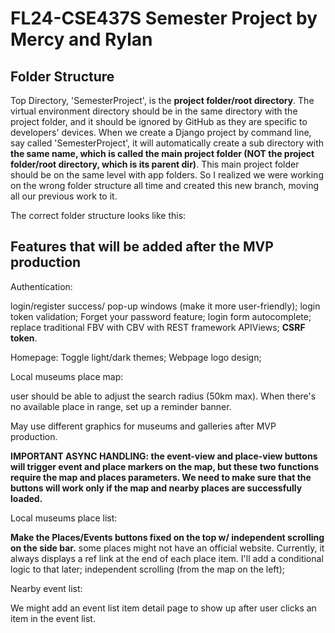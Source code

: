 # FL24-CSE437S Semester Project by Mercy and Rylan

## Folder Structure
Top Directory, 'SemesterProject', is the **project folder/root directory**.
The virtual environment directory should be in the same directory with the project folder, and it should be ignored by GitHub as they are specific to developers' devices.
When we create a Django project by command line, say called 'SemesterProject', it will automatically create a sub directory with **the same name, which is called the main project folder (NOT the project folder/root directory, which is its parent dir)**. This main project folder should be on the same level with app folders. So I realized we were working on the wrong folder structure all time and created this new branch, moving all our previous work to it.

The correct folder structure looks like this:


## Features that will be added after the MVP production
Authentication: 

login/register success/ pop-up windows (make it more user-friendly); login token validation; Forget your password feature; login form autocomplete; replace traditional FBV with CBV with REST framework APIViews; **CSRF token**.

Homepage: Toggle light/dark themes; Webpage logo design;

Local museums place map: 

user should be able to adjust the search radius (50km max). When there's no available place in range, set up a reminder banner.

May use different graphics for museums and galleries after MVP production.

**IMPORTANT ASYNC HANDLING: the event-view and place-view buttons will trigger event and place markers on the map, but these two functions require the map and places parameters. We need to make sure that the buttons will work only if the map and nearby places are successfully loaded.**

Local museums place list: 

**Make the Places/Events buttons fixed on the top w/ independent scrolling on the side bar.**
some places might not have an official website. Currently, it always displays a ref link at the end of each place item. I'll add a conditional logic to that later; independent scrolling (from the map on the left);

Nearby event list:

We might add an event list item detail page to show up after user clicks an item in the event list.